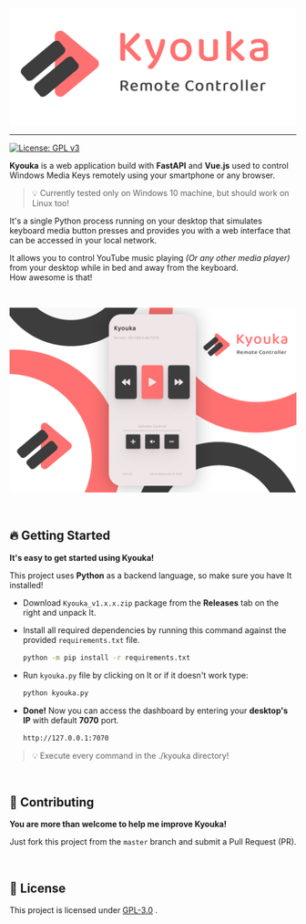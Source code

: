 <p align="center">
  <br /><img
    width="600"
    src="logo.png"
    alt="Kyouka - Remote control for your keyboard's media keys."
  />
</p>

---

[![License: GPL v3](https://img.shields.io/badge/License-GPLv3-blue.svg)](https://www.gnu.org/licenses/gpl-3.0)

**Kyouka** is a web application build with **FastAPI** and **Vue.js** used to control Windows Media Keys remotely using your smartphone or any browser.

> 💡 Currently tested only on Windows 10 machine, but should work on Linux too!

It's a single Python process running on your desktop that simulates keyboard media button presses and provides you with a web interface that can be accessed in your local network.

It allows you to control YouTube music playing *(Or any other media player)* from your desktop while in bed and away from the keyboard.  
How awesome is that!

<br>

<p align="center">
	<img src="mockup.png" alt="Takagi - Mobile Mockup" width=800/>
</p>

<br>

## 🔥 Getting Started

**It's easy to get started using Kyouka!**

This project uses **Python** as a backend language, so make sure you have It installed!

- Download `Kyouka_v1.x.x.zip` package from the **Releases** tab on the right and unpack It.

- Install all required dependencies by running this command against the provided `requirements.txt` file.

  ```bash
  python -m pip install -r requirements.txt
  ```

- Run `kyouka.py` file by clicking on It or if it doesn't work type:

  ```bash
  python kyouka.py
  ```

- **Done!** Now you can access the dashboard by entering your **desktop's IP** with default **7070** port.
  ```bash
  http://127.0.0.1:7070
  ```

> 💡 Execute every command in the ./kyouka directory!

<br>

## 🚧 Contributing

**You are more than welcome to help me improve Kyouka!**

Just fork this project from the `master` branch and submit a Pull Request (PR).

<br>

## 📃 License

This project is licensed under [GPL-3.0](https://choosealicense.com/licenses/gpl-3.0/) .
